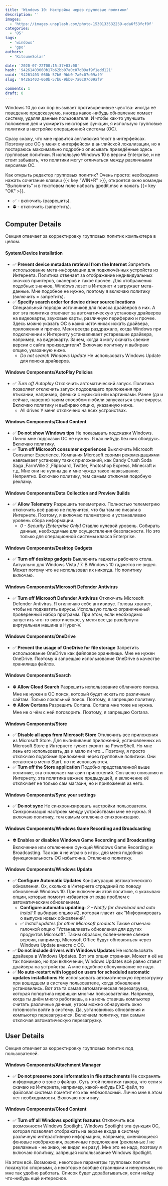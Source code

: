 ```yaml
---
title: 'Windows 10: Настройка через групповые политики'
description: ''
images:
  - 'https://images.unsplash.com/photo-1530133532239-eda6f53fcf0f'
categories:
  - 'OS'
tags:
  - 'windows'
  - 'gpo'
authors:
  - 'KitsuneSolar'

date: '2020-07-22T00:15:37+03:00'
hash: '94261403060b17b62bb07a0c07d09af9f1edd121'
uuid: '94261403-060b-57b6-9bb0-7a0c07d09af9'
slug: '94261403-060b-57b6-9bb0-7a0c07d09af9'

comments: 1
draft: 0
---
```


Windows 10 до сих пор вызывает противоречивые чувства: иногда её поведение предсказуемо, иногда какое-нибудь обновление ломает систему, удаляя данные пользователя. И чтобы как-то улучшить положение дел и усмирить некоторые функции, я использую групповые политики в настройке операционной системы (ОС).

<!--more-->

Сразу скажу, что мне нравится английский текст в интерфейсах. Поэтому все ОС у меня с интерфейсом в английской локализации, но я постараюсь максимально подробно описывать приведённые здесь групповые политики. Я использую Windows 10 в версии Enterprise, и не стоит забывать, что политики могут отличаться между различными версиями ОС.

Как открыть редактор групповых политик? Очень просто: необходимо нажать сочетание клавиш {{< key "WIN+R" >}}, откроется окно команды "Выполнить" и в текстовом поле набрать gpedit.msc и нажать {{< key "OK" >}}.

- :white_check_mark: - включить (разрешить).
- :no_entry: - отключить (запретить).

## Computer Details

Секция отвечает за корректировку групповых политик компьютера в целом.

#### System/Device Installation

- :white_check_mark: **Prevent device metadata retrieval from the Internet**
  Запретить использование мета-информации для подключённых устройств из Интернета. Политика отвечает за отображение индивидуальных значков принтеров, сканеров и такое прочее. Для отображения подобных значков, Windows лезет в Интернет и загружает мета-данные. Мне подобное не нужно, поэтому я включаю политику (включить = запретить).
- :white_check_mark: **Specify search order for device driver source locations**
  Специальный порядок источников для поиска драйверов в них. А вот эта политика отвечает за автоматическую установку драйверов на видеокарты, звуковые карты, различную периферию и прочее. Здесь можно указать ОС в каких источниках искать драйвера, приложения и прочее. Меня всегда раздражало, когда Windows при подключении к Интернету устанавливает устаревшие драйвера, например, на видеокарту. Зачем, когда я могу скачать свежие версии с сайта производителя? Включаю политику и выбираю опцию, указанную ниже.
  - *Do not search Windows Update*
    Не использовать Windows Update для поиска драйверов.

#### Windows Components/AutoPlay Policies

- :white_check_mark: *Turn off Autoplay*
  Отключить автоматический запуск. Политика позволяет отключить запуск подходящего приложения при втыкании, например, флешки с музыкой или картинками. Ранее (да и сейчас, наверно) таким способом любили запускаться злые вирусы. Включаю политику и выбираю опцию, указанную ниже.
  - All drives
    У меня отключено на всех устройствах.

#### Windows Components/Cloud Content

- :white_check_mark: **Do not show Windows tips**
  Не показывать подсказки Windows. Лично мне подсказки ОС не нужны. Я как нибудь без них обойдусь. Включаю политику.
- :white_check_mark: **Turn off Microsoft consumer experiences**
  Выключить Microsoft Consumer Experience. Компания Microsoft своими рекомендациями навязывает установку таких приложений, как Candy Crush Soda Saga ,FarmVille 2 ,Flipboard, Twitter, Photoshop Express, Minecraft и т.д. Мне они не нужны да и мне чуждо такое навязывание. Неприятно. Включаю политику, тем самым отключая подобную рекламу.

#### Windows Components/Data Collection and Preview Builds

- :white_check_mark: **Allow Telemetry**
  Разрешить телеметрию. Полностью телеметрию отключить всё равно не получится, что бы там не писали в Интернете. Поэтому, я включаю телеметрию и устанавливаю уровень сбора информации.
  - *0 - Security [Enterprise Only]*
    Ставлю нулевой уровень. Собирать данные, необходимые для осуществления безопасности. Но это только для операционной системы класса Enterprise.

#### Windows Components/Desktop Gadgets

- :white_check_mark: **Turn off desktop gadgets**
  Выключить гаджеты рабочего стола. Актуально для Windows Vista / 7. В Windows 10 гаджетов не видел. Может потому что не использовал их никогда. Но политику включаю.

#### Windows Components/Microsoft Defender Antivirus

- :white_check_mark: **Turn off Microsoft Defender Antivirus**
  Отключить Microsoft Defender Antivirus. Я отключаю себе антивирус. Головы хватает, чтобы не подхватить вирусы. Использую только ограниченный проверенный набор программ. При этом, если необходимо запустить что-то экзотическое, у меня всегда развёрнута виртуальная машина в Hyper-V.

#### Windows Components/OneDrive

- :white_check_mark: **Prevent the usage of OneDrive for file storage**
  Запретить использование OneDrive как файловое хранилище. Мне не нужен OneDrive. Поэтому я запрещаю использование OneDrive в качестве хранилища файлов.

#### Windows Components/Search

- :no_entry: **Allow Cloud Search**
  Разрешить использование облачного поиска. Мне не нужен в ОС поиск, который будет искать по различным сайтам. Только локальный поиск. Поэтому, я запрещаю политику.
- :no_entry: **Allow Cortana**
  Разрешить Cortana. Cortana мне тоже не нужна. Мне не о чём с ней поговорить. Поэтому, я запрещаю Cortana.

#### Windows Components/Store

- :white_check_mark: **Disable all apps from Microsoft Store**
  Отключить все приложения из Microsoft Store. Для выпиливания приложений, установленных из Microsoft Store в Интернете гуляет скрипт на PowerShell. Но мне лень его использовать, да и мало ли что... Поэтому, я просто отключаю подобные приложения через групповые политики. Они остаются в меню Start, но не используются.
- :white_check_mark: **Turn off the Store application**
  Подобно представленной выше политике, эта отключает магазин приложений. Согласно описанию и Интернету, эта политика важнее предыдущей, и включение её отключает не только сам магазин, но и приложения из него.

#### Windows Components/Sync your settings

- :white_check_mark: **Do not sync**
  Не синхронизировать настройки пользователя. Синхронизация настроек между устройствами мне не нужна. Я включаю политику, тем самым отключаю синхронизацию.

#### Windows Components/Windows Game Recording and Broadcasting

- :no_entry: **Enables or disables Windows Game Recording and Broadcasting**
  Включение или отключение функций Windows Game Recording и Broadcasting. Так как я не играю в игры, для меня подобная функциональность ОС избыточна. Отключаю политику.

#### Windows Components/Windows Update

- :white_check_mark: **Configure Automatic Updates**
  Конфигурация автоматического обновления. Ох, сколько в Интернете страданий по поводу обновлений Windows 10. При включении этой политике, я указываю опции, которые помогут избавится от ряда проблем с автоматическим обновлением.
  - **Configure automatic updating:** *2 - Notify for download and auto install*
    Я выбираю опцию #2, которая гласит как "Информировать о выпуске новых обновлений".
  - :white_check_mark: *Install updates for other Microsoft products*
    Также отмечаю галочкой опцию "Устанавливать обновления для других продуктов Microsoft". Таким образом, более-менее свежие версии, например, Microsoft Office будут обновляться через Windows Update вместе с ОС.
- :white_check_mark: **Do not include drivers with Windows Updates**
  Не использовать драйвера в Windows Updates. Вот эта опция странная. Может я её не так понимаю, но при включении, Windows Updates всё равно ставит драйвера на устройства. А мне подобное обслуживание не надо.
- :white_check_mark: **No auto-restart with logged on users for scheduled automatic updates installations**
  Не использовать автоматическую перезагрузку при вошедшем в систему пользователе, когда обновления установились. Вот эта та самая автоматическая перезагрузка, которая попортила нервишки многим пользователям. Например, когда ты днём много работаешь, а на ночь ставишь компьютер считать различные данные, утром можно обнаружить окно готовности войти в систему. Да, установились обновления и компьютер перезагрузился. Включаем политику, тем самым отключая автоматическую перезагрузку.

## User Details

Секция отвечает за корректировку групповых политик под пользователей.

#### Windows Components/Attachment Manager

- :white_check_mark: **Do not preserve zone information in file attachments**
  Не сохранять информацию о зоне в файлах. Суть этой политики такова, что если я скачаю из Интернета, например, какой-нибудь EXE-файл, то файловая система пометит его как небезопасный. Лично мне в этом нет необходимости. Включаю политику.

#### Windows Components/Cloud Content

- :white_check_mark: **Turn off all Windows spotlight features**
  Отключить все возможности Windows Spotlight. Windows Spotlight эта функция ОС, которая позволяет отображать на экране входа в систему различную интерактивную информацию, например, сменяющиеся фоновые изображения, различные предложения (рекламные / не рекламные - не знаю, не видел ни разу). Мне это не надо, поэтому я включаю политику, запрещая использование Windows Spotlight.

На этом всё. Возможно, некоторые параметры групповых политик покажутся спорными, а некоторые вообще странными и ненужными, но мне так удобно работать. Список будет дорабатываться, если найду что-нибудь ещё интересное.
